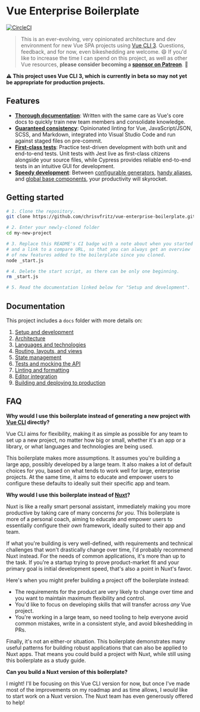 # Vue Enterprise Boilerplate

[![CircleCI](https://circleci.com/gh/chrisvfritz/vue-enterprise-boilerplate/tree/master.svg?style=svg)](https://circleci.com/gh/chrisvfritz/vue-enterprise-boilerplate/tree/master)

> This is an ever-evolving, very opinionated architecture and dev environment for new Vue SPA projects using [Vue CLI 3](https://github.com/vuejs/vue-cli). Questions, feedback, and for now, even bikeshedding are welcome. 😄 If you'd like to increase the time I can spend on this project, as well as other Vue resources, **please consider becoming a [sponsor on Patreon](https://www.patreon.com/chrisvuefritz)**. :pray:

**:warning: This project uses Vue CLI 3, which is currently in beta so may not yet be appropriate for production projects.**

## Features

* [**Thorough documentation**](#documentation): Written with the same care as Vue's core docs to quickly train new team members and consolidate knowledge.
* [**Guaranteed consistency**](docs/linting.md): Opinionated linting for Vue, JavaScript/JSON, SCSS, and Markdown, integrated into Visual Studio Code and run against staged files on pre-commit.
* [**First-class tests**](docs/tests.md): Practice test-driven development with both unit and end-to-end tests. Unit tests with Jest live as first-class citizens alongside your source files, while Cypress provides reliable end-to-end tests in an intuitive GUI for development.
* [**Speedy development**](docs/development.md): Between [configurable generators](docs/development.md#generators), [handy aliases](docs/development.md#aliases), and [global base components](docs/development.md#base-components), your productivity will skyrocket.

## Getting started

```sh
# 1. Clone the repository.
git clone https://github.com/chrisvfritz/vue-enterprise-boilerplate.git my-new-project --depth 1

# 2. Enter your newly-cloned folder
cd my-new-project

# 3. Replace this README's CI badge with a note about when you started
# and a link to a compare URL, so that you can always get an overview
# of new features added to the boilerplate since you cloned.
node _start.js

# 4. Delete the start script, as there can be only one beginning.
rm _start.js

# 5. Read the documentation linked below for "Setup and development".
```

## Documentation

This project includes a `docs` folder with more details on:

1.  [Setup and development](docs/development.md)
1.  [Architecture](docs/architecture.md)
1.  [Languages and technologies](docs/tech.md)
1.  [Routing, layouts, and views](docs/routing.md)
1.  [State management](docs/state.md)
1.  [Tests and mocking the API](docs/tests.md)
1.  [Linting and formatting](docs/linting.md)
1.  [Editor integration](docs/editors.md)
1.  [Building and deploying to production](docs/production.md)

## FAQ

**Why would I use this boilerplate instead of generating a new project with [Vue CLI](https://github.com/vuejs/vue-cli) directly?**

Vue CLI aims for flexibility, making it as simple as possible for any team to set up a new project, no matter how big or small, whether it's an app or a library, or what languages and technologies are being used.

This boilerplate makes more assumptions. It assumes you're building a large app, possibly developed by a large team. It also makes a lot of default choices for you, based on what tends to work well for large, enterprise projects. At the same time, it aims to educate and empower users to configure these defaults to ideally suit their specific app and team.

**Why would I use this boilerplate instead of [Nuxt](https://nuxtjs.org/)?**

Nuxt is like a really smart personal assistant, immediately making you more productive by taking care of many concerns _for you_. This boilerplate is more of a personal coach, aiming to educate and empower users to essentially configure their _own_ framework, ideally suited to their app and team.

If what you're building is very well-defined, with requirements and technical challenges that won't drastically change over time, I'd probably recommend Nuxt instead. For the needs of common applications, it's more than up to the task. If you're a startup trying to prove product-market fit and your primary goal is initial development speed, that's also a point in Nuxt's favor.

Here's when you might prefer building a project off the boilerplate instead:

* The requirements for the product are very likely to change over time and you want to maintain maximum flexibility and control.
* You'd like to focus on developing skills that will transfer across _any_ Vue project.
* You're working in a large team, so need tooling to help everyone avoid common mistakes, write in a consistent style, and avoid bikeshedding in PRs.

Finally, it's not an either-or situation. This boilerplate demonstrates many useful patterns for building robust applications that can also be applied to Nuxt apps. That means you could build a project with Nuxt, while still using this boilerplate as a study guide.

**Can you build a Nuxt version of this boilerplate?**

I might! I'll be focusing on this Vue CLI version for now, but once I've made most of the improvements on my roadmap and as time allows, I _would_ like to start work on a Nuxt version. The Nuxt team has even generously offered to help!
